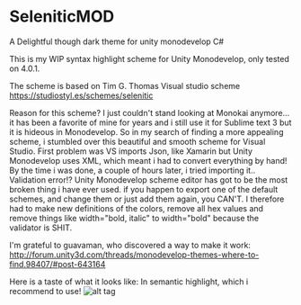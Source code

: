 SeleniticMOD
============

A Delightful though dark theme for unity monodevelop C#

This is my WIP syntax highlight scheme for Unity Monodevelop, only tested on 4.0.1.

The scheme is based on Tim G. Thomas Visual studio scheme https://studiostyl.es/schemes/selenitic

Reason for this scheme?
I just couldn't stand looking at Monokai anymore... it has been a favorite of mine for years and i still use it for Sublime text 3
but it is hideous in Monodevelop. So in my search of finding a more appealing scheme, i stumbled over this beautiful and smooth scheme for Visual Studio. First problem was VS imports Json, like Xamarin but Unity Monodevelop uses XML, which meant i had to convert everything by hand! By the time i was done, a couple of hours later, i tried importing it.. Validation error!?
Unity Monodevelop scheme editor has got to be the most broken thing i have ever used. if you happen to export one of the default schemes, and change them or just add them again, you CAN'T. I therefore had to make new definitions of the colors, remove all hex values and remove things like width="bold, italic" to width="bold" because the validator is SHIT.

I'm grateful to guavaman, who discovered a way to make it work:
http://forum.unity3d.com/threads/monodevelop-themes-where-to-find.98407/#post-643164


Here is a taste of what it looks like: 
In semantic highlight, which i recommend to use!
![alt tag](http://cloudho.st/i/xFu4McfE.png)
